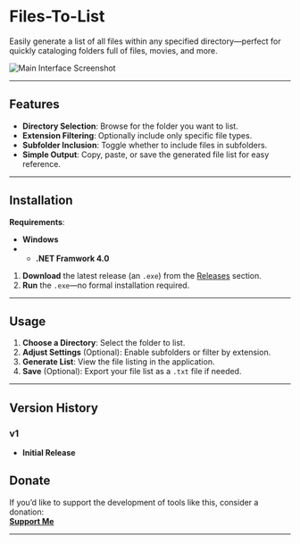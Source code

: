 # Files-To-List

Easily generate a list of all files within any specified directory—perfect for quickly cataloging folders full of files, movies, and more.

![Main Interface Screenshot](./screenshot.png)

---

## Features

- **Directory Selection**: Browse for the folder you want to list.
- **Extension Filtering**: Optionally include only specific file types.
- **Subfolder Inclusion**: Toggle whether to include files in subfolders.
- **Simple Output**: Copy, paste, or save the generated file list for easy reference.

---

## Installation

**Requirements**:
- **Windows**  
- - **.NET Framwork 4.0** 
1. **Download** the latest release (an `.exe`) from the [Releases](./releases) section.
2. **Run** the `.exe`—no formal installation required.

---

## Usage

1. **Choose a Directory**: Select the folder to list.
2. **Adjust Settings** (Optional): Enable subfolders or filter by extension.
3. **Generate List**: View the file listing in the application.
4. **Save** (Optional): Export your file list as a `.txt` file if needed.

---

## Version History

### v1
- **Initial Release**

## Donate

If you’d like to support the development of tools like this, consider a donation:  
[**Support Me**](https://links.coolshrimpmodz.com)

---
